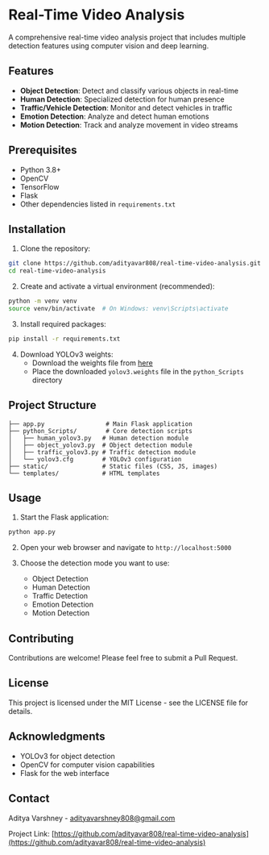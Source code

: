# Real-Time Video Analysis

A comprehensive real-time video analysis project that includes multiple detection features using computer vision and deep learning.

## Features

- **Object Detection**: Detect and classify various objects in real-time
- **Human Detection**: Specialized detection for human presence
- **Traffic/Vehicle Detection**: Monitor and detect vehicles in traffic
- **Emotion Detection**: Analyze and detect human emotions
- **Motion Detection**: Track and analyze movement in video streams

## Prerequisites

- Python 3.8+
- OpenCV
- TensorFlow
- Flask
- Other dependencies listed in `requirements.txt`

## Installation

1. Clone the repository:
```bash
git clone https://github.com/adityavar808/real-time-video-analysis.git
cd real-time-video-analysis
```

2. Create and activate a virtual environment (recommended):
```bash
python -m venv venv
source venv/bin/activate  # On Windows: venv\Scripts\activate
```

3. Install required packages:
```bash
pip install -r requirements.txt
```

4. Download YOLOv3 weights:
   - Download the weights file from [here](https://pjreddie.com/media/files/yolov3.weights)
   - Place the downloaded `yolov3.weights` file in the `python_Scripts` directory

## Project Structure

```
├── app.py                 # Main Flask application
├── python_Scripts/        # Core detection scripts
│   ├── human_yolov3.py   # Human detection module
│   ├── object_yolov3.py  # Object detection module
│   ├── traffic_yolov3.py # Traffic detection module
│   └── yolov3.cfg        # YOLOv3 configuration
├── static/               # Static files (CSS, JS, images)
└── templates/            # HTML templates
```

## Usage

1. Start the Flask application:
```bash
python app.py
```

2. Open your web browser and navigate to `http://localhost:5000`

3. Choose the detection mode you want to use:
   - Object Detection
   - Human Detection
   - Traffic Detection
   - Emotion Detection
   - Motion Detection

## Contributing

Contributions are welcome! Please feel free to submit a Pull Request.

## License

This project is licensed under the MIT License - see the LICENSE file for details.

## Acknowledgments

- YOLOv3 for object detection
- OpenCV for computer vision capabilities
- Flask for the web interface

## Contact

Aditya Varshney - adityavarshney808@gmail.com

Project Link: [https://github.com/adityavar808/real-time-video-analysis](https://github.com/adityavar808/real-time-video-analysis)
